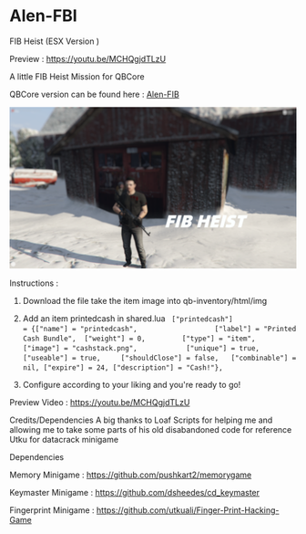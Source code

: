 # Alen-FBI
FIB Heist (ESX Version )

Preview : https://youtu.be/MCHQgjdTLzU

A little FIB Heist Mission for QBCore 


QBCore version can be found here : [Alen-FIB](https://github.com/iAlen17/Alen-FIB)

![](images-preview/preview.png)

Instructions : 
1. Download the file take the item image into qb-inventory/html/img
2. Add an item printedcash in shared.lua
```	["printedcash"] 			     = {["name"] = "printedcash", 			 	 	["label"] = "Printed Cash Bundle", 	["weight"] = 0, 		["type"] = "item", 		["image"] = "cashstack.png", 			["unique"] = true, 		["useable"] = true, 	["shouldClose"] = false,   ["combinable"] = nil, ["expire"] = 24, ["description"] = "Cash!"},```

3. Configure according to your liking and you're ready to go!

Preview Video : https://youtu.be/MCHQgjdTLzU

Credits/Dependencies
A big thanks to Loaf Scripts for helping me and allowing me to take some parts of his old disabandoned code for reference
Utku for datacrack minigame



Dependencies 

Memory Minigame : https://github.com/pushkart2/memorygame


Keymaster Minigame : https://github.com/dsheedes/cd_keymaster


Fingerprint Minigame : https://github.com/utkuali/Finger-Print-Hacking-Game

